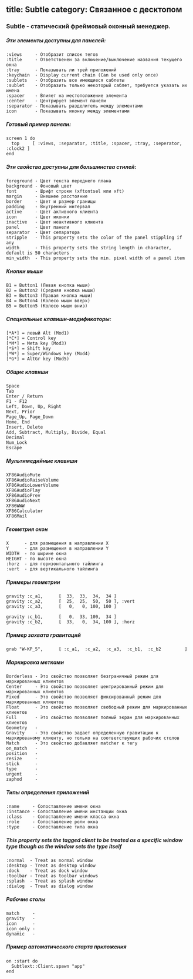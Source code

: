 title: Subtle
category: Связанное с десктопом
---
### Subtle - статический фреймовый оконный менеджер.

##### Эти элементы доступны для панелей:
```
:views     - Отобразит список тегов
:title     - Ответственен за включение/выключение названия текущего окна
:tray      - Показывать ли трей приложений
:keychain  - Display current chain (Can be used only once)
:sublets   - Отобразить все имеющиеся саблеты
:sublet    - Отобразить только некоторый саблет, требуется указать их имена
:spacer    - Влияет на местоположение элемента
:center    - Центрирует элемент панели
:separator - Показывать разделитель между элементами
icon       - Показывать иконку между элементами
```

##### Готовый пример панели:
```
screen 1 do
  top     [ :views, :separator, :title, :spacer, :tray, :seperator, :clock2 ]
end
```

##### Эти свойства доступны для большинства стилей:
```
foreground - Цвет текста переднего плана
background - Фоновый цвет
font       - Шрифт строки (xftontsel или xft)
margin     - Внешнее расстояние
border     - Цвет и размер границы
padding    - Внутренний интервал
active     - Цвет активного клиента
icon       - Цвет иконки
inactive   - Цвет неактивного клиента
panel      - Цвет панели
separator  - Цвет сепаратора
stripple   - This property sets the color of the panel stippling if any
width      - This property sets the string length in character, default is 50 characters
min_width  - This property sets the min. pixel width of a panel item
```

##### Кнопки мыши
```
B1 = Button1 (Левая кнопка мыши)
B2 = Button2 (Средняя кнопка мыши)
B3 = Button3 (Правая кнопка мыши)
B4 = Button4 (Колесо мыши вверх)
B5 = Button5 (Колесо мыши вниз)
```

##### Специальные клавиши-модификаторы:
```
[*A*] = левый Alt (Mod1)
[*C*] = Control key
[*M*] = Meta key (Mod3)
[*S*] = Shift key
[*W*] = Super/Windows key (Mod4)
[*G*] = AltGr key (Mod5)
```

##### Общие клавиши
```
Space
Tab
Enter / Return
F1 - F12
Left, Down, Up, Right
Next, Prior
Page_Up, Page_Down
Home, End
Insert, Delete
Add, Subtract, Multiply, Divide, Equal
Decimal
Num_Lock
Escape
```

##### Мультимедийные клавиши
```
XF86AudioMute
XF86AudioRaiseVolume
XF86AudioLowerVolume
XF86AudioPlay
XF86AudioPrev
XF86AudioNext
XF86WWW
XF86Calculator
XF86Mail
```

##### Геометрия окон
```
X      - для размещения в направлении X
Y      - для размещения в направлении Y
WIDTH  - по ширине окна
HEIGHT - по высоте окна
:horz  - для горизонтального тайлинга
:vert  - для вертикального тайлинга
```

##### Примеры геометрии
```
gravity :c_a1,      [  33,  33,  34,  34 ]
gravity :c_a2,      [  25,  25,  50,  50 ], :vert
gravity :c_a3,      [   0,   0, 100, 100 ]

gravity :c_b1,      [   0,  33, 100,  34 ]
gravity :c_b2,      [  33,   0,  34, 100 ], :horz
```

##### Пример захвата гравитаций
```
grab "W-KP_5",      [ :c_a1,  :c_a2,  :c_a3,  :c_b1,  :c_b2         ]
```

##### Маркировка метками
```
Borderless - Это свойство позволяет безграничный режим для маркированных клиентов
Center     - Это свойство позволяет центрированный режим для маркированных клиентов
Fixed      - Это свойство позволяет фиксированный режим для маркированных клиентов
Float      - Это свойство позволяет свободный режим для маркированных клиентов
Full       - Это свойство позволяет полный экран для маркированных клиентов
Geometry   -
Gravity    - Это свойство задает определенную гравитацию к маркированому клиенту, но только на соответствующих рабочих столов
Match      - Это свойство добавляет matcher к тегу
on_match   -
position   -
resize     -
stick      -
type       -
urgent     -
zaphod     -
```

##### Типы определения приложений
```
:name     - Сопоставление имени окна
:instance - Сопоставление имени инстанции окна
:class    - Сопоставление имени класса окна
:role     - Сопоставление роли окна
:type     - Сопоставление типа окна
```

##### This property sets the tagged client to be treated as a specific window type though as the window sets the type itself
```
:normal  - Treat as normal window
:desktop - Treat as desktop window
:dock    - Treat as dock window
:toolbar - Treat as toolbar windows
:splash  - Treat as splash window
:dialog  - Treat as dialog window
```

##### Рабочие столы
```
match     -
gravity   -
icon      -
icon_only -
dynamic   -
```

##### Пример автоматического старта приложения
```
on :start do
  Subtlext::Client.spawn "app"
end
```
